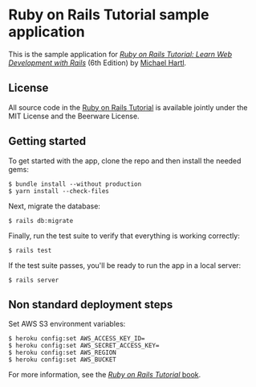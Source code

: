 # Ruby on Rails Tutorial sample application

This is the sample application for
[*Ruby on Rails Tutorial:
Learn Web Development with Rails*](https://www.railstutorial.org/)
(6th Edition)
by [Michael Hartl](https://www.michaelhartl.com/).

## License

All source code in the [Ruby on Rails Tutorial](https://www.railstutorial.org/)
is available jointly under the MIT License and the Beerware License. 

## Getting started

To get started with the app, clone the repo and then install the needed gems:

```
$ bundle install --without production
$ yarn install --check-files
```

Next, migrate the database:

```
$ rails db:migrate
```

Finally, run the test suite to verify that everything is working correctly:

```
$ rails test
```

If the test suite passes, you'll be ready to run the app in a local server:

```
$ rails server
```

## Non standard deployment steps

Set AWS S3 environment variables:

```
$ heroku config:set AWS_ACCESS_KEY_ID=
$ heroku config:set AWS_SECRET_ACCESS_KEY=
$ heroku config:set AWS_REGION
$ heroku config:set AWS_BUCKET
```

For more information, see the
[*Ruby on Rails Tutorial* book](https://www.railstutorial.org/book).
